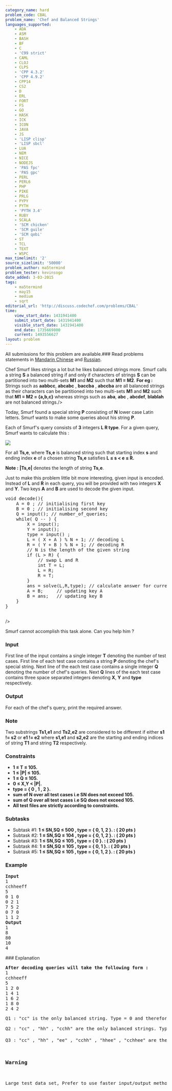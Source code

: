 ```yaml
---
category_name: hard
problem_code: CBAL
problem_name: 'Chef and Balanced Strings'
languages_supported:
    - ADA
    - ASM
    - BASH
    - BF
    - C
    - 'C99 strict'
    - CAML
    - CLOJ
    - CLPS
    - 'CPP 4.3.2'
    - 'CPP 4.9.2'
    - CPP14
    - CS2
    - D
    - ERL
    - FORT
    - FS
    - GO
    - HASK
    - ICK
    - ICON
    - JAVA
    - JS
    - 'LISP clisp'
    - 'LISP sbcl'
    - LUA
    - NEM
    - NICE
    - NODEJS
    - 'PAS fpc'
    - 'PAS gpc'
    - PERL
    - PERL6
    - PHP
    - PIKE
    - PRLG
    - PYPY
    - PYTH
    - 'PYTH 3.4'
    - RUBY
    - SCALA
    - 'SCM chicken'
    - 'SCM guile'
    - 'SCM qobi'
    - ST
    - TCL
    - TEXT
    - WSPC
max_timelimit: '2'
source_sizelimit: '50000'
problem_author: ma5termind
problem_tester: kevinsogo
date_added: 3-03-2015
tags:
    - ma5termind
    - may15
    - medium
    - sqrt
editorial_url: 'http://discuss.codechef.com/problems/CBAL'
time:
    view_start_date: 1431941400
    submit_start_date: 1431941400
    visible_start_date: 1431941400
    end_date: 1735669800
    current: 1493556627
layout: problem
---
```

All submissions for this problem are available.###  Read problems statements in [Mandarin Chinese](http://www.codechef.com/download/translated/MAY15/mandarin/CBAL.pdf) and [Russian](http://www.codechef.com/download/translated/MAY15/russian/CBAL.pdf).

Chef Smurf likes strings a lot but he likes balanced strings more. Smurf calls a string **S** a balanced string if and only if characters of strings **S** can be partitioned into two multi-sets **M1** and **M2** such that **M1 = M2**.
**For eg :** Strings such as **aabbcc**, **abcabc** , **baccba** , **abccba** are all balanced strings as their characters can be partitioned into two multi-sets **M1** and **M2** such that **M1 = M2 = {a,b,c}**  whereas strings such as **aba**, **abc** , **abcdef**, **blablah** are not balanced strings./>

Today, Smurf found a special string **P** consisting of **N** lower case Latin letters. Smurf wants to make some queries about his string **P**.

Each of Smurf's query consists of **3** integers **L R type**. For a given query, Smurf wants to calculate this :

 ![](https://s3.amazonaws.com/codechef_shared/download/CBAL/4.png)

For all **Ts,e**, where **Ts,e** is balanced string such that starting index **s** and ending index **e** of a chosen string **Ts,e** satisfies **L ≤ s < e ≤ R.**

**Note :** **|Ts,e|** denotes the length of string **Ts,e**.

Just to make this problem little bit more interesting, given input is encoded. Instead of **L** and **R** in each query, you will be provided with two integers **X** and **Y**. Two keys **A** and **B** are used to decode the given input.


<pre>
void decode(){
    A = 0 ; // initialising first key 
    B = 0 ; // initialising second key 
    Q = input(); // number_of_queries;
    while( Q -- ) {
        X = input(); 
        Y = input();
        type = input() ;
        L = ( X + A ) % N + 1; // decoding L
        R = ( Y + B ) % N + 1; // decoding R
        // N is the length of the given string
        if (L > R) {
            // swap L and R
            int T = L;
            L = R;
            R = T;
        }  
        ans = solve(L,R,type); // calculate answer for current query
        A = B;     // updating key A 
        B = ans;   // updating key B 
    } 
}

</pre>
/>

Smurf cannot accomplish this task alone. Can you help him ?

### Input

First line of the input contains a single integer **T** denoting the number of test cases. First line of each test case contains a string **P** denoting the chef's special string. Next line of the each test case contains a single integer **Q** denoting the number of chef's queries. Next **Q** lines of the each test case contains three space separated integers denoting **X**, **Y** and **type** respectively.

### Output

For each of the chef's query, print the required answer.

### Note 

Two substrings **Ts1,e1** and **Ts2,e2** are considered to be different if either **s1 != s2** or **e1 != e2** where **s1,e1** and **s2,e2** are the starting and ending indices of string **T1** and string **T2** respectively.

### Constraints

- **1 ≤ T ≤ 105.**
- **1 ≤ |P| ≤ 105.**
- **1 ≤ Q ≤ 105.**
- **0 ≤ X,Y < |P|.**
- **type = { 0 , 1 , 2 }.**
- **sum of N over all test cases i.e SN does not exceed 105.**
- **sum of Q over all test cases i.e SQ does not exceed 105.**
- **All test files are strictly according to constraints.**

### Subtasks

- Subtask #1: **1 ≤ SN,SQ ≤ 500 , type = { 0, 1, 2 }. : ( 20 pts )**
- Subtask #2: **1 ≤ SN,SQ ≤ 104 , type = { 0, 1, 2 }. : ( 20 pts )**
- Subtask #3: **1 ≤ SN,SQ ≤ 105 , type = { 0 }. : ( 20 pts )**
- Subtask #4: **1 ≤ SN,SQ ≤ 105 , type = { 0, 1 }. : ( 20 pts )**
- Subtask #5: **1 ≤ SN,SQ ≤ 105 , type = { 0, 1, 2 }. : ( 20 pts )**

### Example

<pre>
<b>Input</b>
1
cchheeff
5
0 1 0
0 2 1
7 5 2
0 7 0
1 1 2
<b>Output</b>
1
8
80
10
4
</pre>### Explanation

<pre>
<b>After decoding queries will take the following form : </b>
1
cchheeff
5
1 2 0
1 4 1
1 6 2
1 8 0
2 4 2
<p>Q1 : "cc" is the only balanced string. Type = 0 and therefore answer = 1.<br></br>Q2 : "cc" , "hh" , "cchh" are the only balanced strings. Type = 1 and therefore answer = 2 + 2 + 4 = 8.<br></br>Q3 : "cc" , "hh" , "ee" , "cchh" , "hhee" , "cchhee" are the only balanced strings. Type = 2 and therefore answer = 2<sup>2</sup> + 2<sup>2</sup> + 2<sup>2</sup> + 4<sup>2</sup> + 4<sup>2</sup> + 6<sup>2</sup>= 80./>/></p>
<h3>Warning</h3>
<p>Large test data set, Prefer to use faster input/output methods .</p>
</pre>